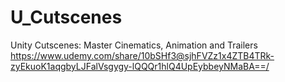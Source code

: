 # U_Cutscenes
Unity Cutscenes: Master Cinematics, Animation and Trailers   https://www.udemy.com/share/10bSHf3@sjhFVZz1x4ZTB4TRk-zyEkuoK1aqgbyLJFalVsgygy-lQQQr1hlQ4UpEybbeyNMaBA==/
